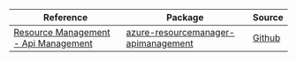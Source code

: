 | Reference | Package | Source |
|---|---|---|
|[Resource Management - Api Management](resourcemanager-apimanagement-readme.md)|[azure-resourcemanager-apimanagement](https://repo1.maven.org/maven2/com/azure/resourcemanager/azure-resourcemanager-apimanagement)|[Github](https://github.com/Azure/azure-sdk-for-java/blob/main/sdk/apimanagement/azure-resourcemanager-apimanagement)|
